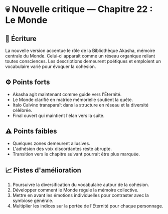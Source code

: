 # 💀 Nouvelle critique — Chapitre 22 : Le Monde

## 🧠 Écriture
La nouvelle version accentue le rôle de la Bibliothèque Akasha, mémoire centrale du Monde. Celui‑ci apparaît comme un réseau organique reliant toutes consciences. Les descriptions demeurent poétiques et emploient un vocabulaire varié pour évoquer la cohésion.

## ⚙️ Points forts
- Akasha agit maintenant comme guide vers l'Éternité.
- Le Monde clarifié en matrice mémorielle soutient la quête.
- Italo Calvino transparaît dans la structure en réseau et la diversité célébrée.
- Final ouvert qui maintient l'élan vers la suite.

## ⚠️ Points faibles
- Quelques zones demeurent allusives.
- L'adhésion des voix discordantes reste abrupte.
- Transition vers le chapitre suivant pourrait être plus marquée.

## 📈 Pistes d'amélioration
1. Poursuivre la diversification du vocabulaire autour de la cohésion.
2. Développer comment le Monde régule la mémoire collective.
3. Mettre en avant les émotions individuelles pour contraster avec la symbiose générale.
4. Multiplier les indices sur la portée de l'Éternité pour chaque personnage.
